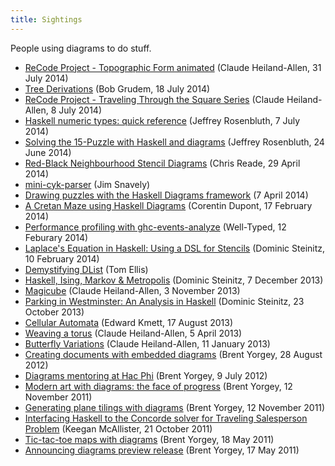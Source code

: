 ```yaml
---
title: Sightings
---
```


People using diagrams to do stuff.

* [ReCode Project - Topographic Form animated](http://mathr.co.uk/blog/2014-07-31_recode_project_topographic_form_animated.html) (Claude Heiland-Allen, 31 July 2014)
* [Tree Derivations](https://www.youtube.com/watch?v=ud_xnX9uixg&feature=youtu.be) (Bob Grudem, 18 July 2014)
* [ReCode Project - Traveling Through the Square Series](http://mathr.co.uk/blog/2014-07-08_recode_project_traveling_through_the_square_series.html) (Claude Heiland-Allen, 8 July 2014)
* [Haskell numeric types: quick reference](http://martingalemeasure.wordpress.com/2014/07/07/haskell-numeric-types-quick-reference/) (Jeffrey Rosenbluth, 7 July 2014)
* [Solving the 15-Puzzle with Haskell and diagrams](http://martingalemeasure.wordpress.com/2014/06/24/solving-the-15-puzzle-with-haskell-and-diagrams-10/) (Jeffrey Rosenbluth, 24 June 2014)
* [Red-Black Neighbourhood Stencil Diagrams](http://readerunner.wordpress.com/2014/04/29/red-black-neighbourhood-stencil-diagrams/) (Chris Reade, 29 April 2014)
* [mini-cyk-parser](https://github.com/ludflu/mini-cyk-parser) (Jim Snavely)
* [Drawing puzzles with the Haskell Diagrams framework](http://maybepuzzles.wordpress.com/2014/04/07/drawing-puzzles-with-the-haskell-diagrams-framework/) (7 April 2014)
* [A Cretan Maze using Haskell Diagrams](http://www.corentindupont.info/blog/posts/2014-02-17-Cretan-Maze.html) (Corentin Dupont, 17 February 2014)
* [Performance profiling with ghc-events-analyze](http://www.well-typed.com/blog/86) (Well-Typed, 12 Feburary 2014)
* [Laplace's Equation in Haskell: Using a DSL for Stencils](http://idontgetoutmuch.wordpress.com/2014/02/10/laplaces-equation-in-haskell-using-a-dsl-for-stencils-3/)
  (Dominic Steinitz, 10 February 2014)
* [Demystifying DList](http://h2.jaguarpaw.co.uk/posts/demystifying-dlist/)
  (Tom Ellis)
* [Haskell, Ising, Markov & Metropolis](http://idontgetoutmuch.wordpress.com/2013/12/07/haskell-ising-markov-metropolis/) (Dominic Steinitz, 7 December 2013)
* [Magicube](http://mathr.co.uk/blog/2013-11-03_magicube.html) (Claude
  Heiland-Allen, 3 November 2013)
* [Parking in Westminster: An Analysis in Haskell](http://idontgetoutmuch.wordpress.com/2013/10/23/parking-in-westminter-an-analysis-in-haskell/)
  (Dominic Steinitz, 23 October 2013)
* [Cellular Automata](https://www.fpcomplete.com/user/edwardk/cellular-automata)
  (Edward Kmett, 17 August 2013)
* [Weaving a torus](http://mathr.co.uk/blog/2013-04-05_weaving_a_torus.html)
  (Claude Heiland-Allen, 5 April 2013)
* [Butterfly Variations](http://mathr.co.uk/blog/2013-01-11_butterfly_variations.html)
  (Claude Heiland-Allen, 11 January 2013)
* [Creating documents with embedded diagrams](http://byorgey.wordpress.com/2012/08/28/creating-documents-with-embedded-diagrams/)
  (Brent Yorgey, 28 August 2012)
* [Diagrams mentoring at Hac Phi](http://byorgey.wordpress.com/2012/07/09/diagrams-mentoring-at-hac-phi/)
  (Brent Yorgey, 9 July 2012)
* [Modern art with diagrams: the face of progress](http://byorgey.wordpress.com/2011/11/12/modern-art-with-diagrams-the-face-of-progress/)
  (Brent Yorgey, 12 November 2011)
* [Generating plane tilings with diagrams](http://byorgey.wordpress.com/2011/11/12/generating-plane-tilings-with-diagrams/)
  (Brent Yorgey, 12 November 2011)
* [Interfacing Haskell to the Concorde solver for Traveling Salesperson Problem](http://mainisusuallyafunction.blogspot.com/2011/10/interfacing-haskell-to-concorde-solver.html) (Keegan McAllister, 21 October 2011)
* [Tic-tac-toe maps with diagrams](http://byorgey.wordpress.com/2011/05/18/tic-tac-toe-maps-with-diagrams/)
  (Brent Yorgey, 18 May 2011)
* [Announcing diagrams preview release](http://byorgey.wordpress.com/2011/05/17/announcing-diagrams-preview-release/)
  (Brent Yorgey, 17 May 2011)
